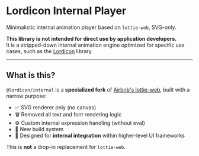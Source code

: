# Lordicon Internal Player

Minimalistic internal animation player based on `lottie-web`, SVG-only.

**This library is not intended for direct use by application developers.**  
It is a stripped-down internal animation engine optimized for specific use cases, such as the [Lordicon](https://lordicon.com/) library.

---

## What is this?

`@lordicon/internal` is a **specialized fork** of [Airbnb's lottie-web](https://github.com/airbnb/lottie-web), built with a narrow purpose:

- ✅ SVG renderer only (no canvas)
- 🗑️ Removed all text and font rendering logic
- ⚙️ Custom internal expression handling (without eval)
- 🧱 New build system
- 🧬 Designed for **internal integration** within higher-level UI frameworks

This is **not** a drop-in replacement for `lottie-web`.

